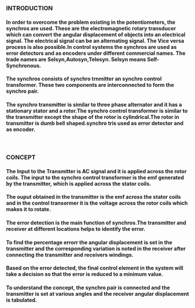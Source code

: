 ### INTRODUCTION<br>
#### In order to overcome the problem existing in the potentiometers, the synchros are used. These are the electromagnetic rotary transducer which can convert the angular displacement of objects into an electrical signal. The electrical signal can be an alternating signal. The Vice versa process is also possible.In control systems the synchros are used as error detectors and as encoders under different commercial names. The trade names are Selsyn,Autosyn,Telesyn. Selsyn means Self-Synchronous.
#### The synchros consists of synchro trnmitter an synchro control transformer. These two components are interconnected to form the synchro pair.
#### The synchro transmitter is similar to three phase alternator and it has a stationary stator and a rotor.The synchro control transformer is similar to the transmitter except the shape of the rotor is cylindrical.The rotor in transmitter is dumb bell shaped.synchro tris used as error detector and as encoder.
<br>

### CONCEPT<br>
#### The Input to the Transmitter is AC signal and it is applied across the rotor coils. The input to the synchro control transformer is the emf generated by the transmitter, which is applied across the stator coils.
####  The ouput obtained in the transmitter is the emf across the stator coils and in the control transormer it is the voltage across the rotor coils which makes it to rotate. 
#### The error detection is the main function of synchros.The transmitter and receiver at different locations helps to identify the error.
#### To find the percentage errorr the angular displacement is set in the transmitter and the corresponding variation is noted in the receiver after connecting the transmitter and receivers windings.
#### Based on the error detected, the final control element in the system will take a decision so that the error is reduced to a minimum value.
#### To understand the concept, the synchro pair is connected and the transmitter is set at various angles and the receiver angular displacement is tabulated.
####  
<br>

